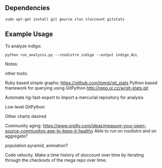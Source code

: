 ## Dependencies

    sudo apt-get install git gource cloc sloccount gitstats


## Example Usage

To analyze indigo:

    python run_analysis.py --rosdistro indigo --output indigo_ALL


Notes:

other tools:

Ruby based simple graphs: https://github.com/tomgi/git_stats
Python based framework for querying using GitPython http://repo.or.cz/w/git-stats.git

Automate hg-fast-export to import a mercurial repository for analysis

Low level GitPython




Other charts desired

Community aging: https://www.oreilly.com/ideas/measure-your-open-source-communitys-age-to-keep-it-healthy
Able to run on rosdistro and on aggregate?

population pyramid, animation?


Code velocity. Make a time history of sloccount over time by iterating through the checkouts of the mega repo over time.
